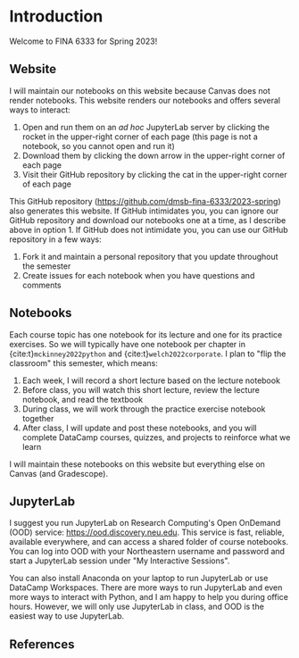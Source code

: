 # Introduction

Welcome to FINA 6333 for Spring 2023!

## Website

I will maintain our notebooks on this website because Canvas does not render notebooks.
This website renders our notebooks and offers several ways to interact:

1. Open and run them on an *ad hoc* JupyterLab server by clicking the rocket in the upper-right corner of each page (this page is not a notebook, so you cannot open and run it)
1. Download them by clicking the down arrow in the upper-right corner of each page
1. Visit their GitHub repository by clicking the cat in the upper-right corner of each page

This GitHub repository (<https://github.com/dmsb-fina-6333/2023-spring>) also generates this website.
If GitHub intimidates you, you can ignore our GitHub repository and download our notebooks one at a time, as I describe above in option 1.
If GitHub does not intimidate you, you can use our GitHub repository in a few ways:

1. Fork it and maintain a personal repository that you update throughout the semester
1. Create issues for each notebook when you have questions and comments

## Notebooks

Each course topic has one notebook for its lecture and one for its practice exercises.
So we will typically have one notebook per chapter in {cite:t}`mckinney2022python` and {cite:t}`welch2022corporate`.
I plan to "flip the classroom" this semester, which means:

1. Each week, I will record a short lecture based on the lecture notebook
1. Before class, you will watch this short lecture, review the lecture notebook, and read the textbook
1. During class, we will work through the practice exercise notebook together
1. After class, I will update and post these notebooks, and you will complete DataCamp courses, quizzes, and projects to reinforce what we learn

I will maintain these notebooks on this website but everything else on Canvas (and Gradescope). 

## JupyterLab

I suggest you run JupyterLab on Research Computing's Open OnDemand (OOD) service: <https://ood.discovery.neu.edu>.
This service is fast, reliable, available everywhere, and can access a shared folder of course notebooks.
You can log into OOD with your Northeastern username and password and start a JupyterLab session under "My Interactive Sessions".

You can also install Anaconda on your laptop to run JupyterLab or use DataCamp Workspaces.
There are more ways to run JupyterLab and even more ways to interact with Python, and I am happy to help you during office hours.
However, we will only use JupyterLab in class, and OOD is the easiest way to use JupyterLab.

## References

```{bibliography} 
```
